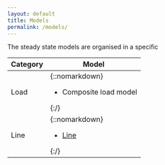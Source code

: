 ```yaml
---
layout: default
title: Models
permalink: /models/
---
```


The steady state models are organised in a specific 

|Category   |Model |
|-----------|------|
|Load|{::nomarkdown}<ul><li>Composite load model</li></ul>{:/} |
|Line|{::nomarkdown}<ul><li>[Line](piLine.md)</li></ul>{:/} |
